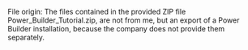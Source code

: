 File origin: The files contained in the provided ZIP file Power_Builder_Tutorial.zip, are not from me, but an export of a Power Builder installation, because the company does not provide them separately.
